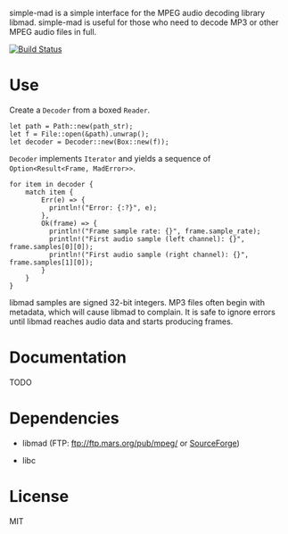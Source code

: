 simple-mad is a simple interface for the MPEG audio decoding library libmad. simple-mad is useful for those who need to decode MP3 or other MPEG audio files in full.

[![Build Status](https://travis-ci.org/bendykst/simple-mad.rs.svg)](https://travis-ci.org/bendykst/simple-mad.rs)

# Use

Create a `Decoder` from a boxed `Reader`.

    let path = Path::new(path_str);
    let f = File::open(&path).unwrap();
    let decoder = Decoder::new(Box::new(f));

`Decoder` implements `Iterator` and yields a sequence of `Option<Result<Frame, MadError>>`.

    for item in decoder {
        match item {
            Err(e) => {
              println!("Error: {:?}", e);
            },
            Ok(frame) => {
              println!("Frame sample rate: {}", frame.sample_rate);
              println!("First audio sample (left channel): {}", frame.samples[0][0]);
              println!("First audio sample (right channel): {}", frame.samples[1][0]);
            }
        }
    }

libmad samples are signed 32-bit integers. MP3 files often begin with metadata, which will cause libmad to complain. It is safe to ignore errors until libmad reaches audio data and starts producing frames.

# Documentation

TODO

# Dependencies

 * libmad (FTP: ftp://ftp.mars.org/pub/mpeg/ or [SourceForge](http://sourceforge.net/project/showfiles.php?group_id=12349))

 * libc

# License

MIT
